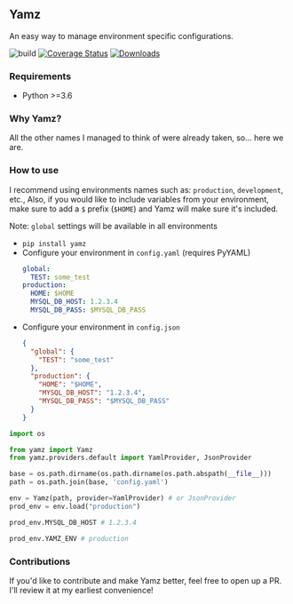 ## Yamz
An easy way to manage environment specific configurations.

![build](https://github.com/rhymiz/yamz/workflows/build/badge.svg) [![Coverage Status](https://coveralls.io/repos/github/rhymiz/yamz/badge.svg)](https://coveralls.io/github/rhymiz/yamz)
[![Downloads](https://pepy.tech/badge/yamz)](https://pepy.tech/project/yamz)

### Requirements
- Python >=3.6


### Why Yamz?
All the other names I managed to think of were already taken, so... here we are.


### How to use
I recommend using environments names such as: `production`, `development`, etc.,
Also, if you would like to include variables from your environment, make sure to add a `$` prefix (`$HOME`) and Yamz will make sure it's included.

Note: `global` settings will be available in all environments

- `pip install yamz`
- Configure your environment in `config.yaml` (requires PyYAML)
    ```yaml
    global:
      TEST: some_test
    production:
      HOME: $HOME
      MYSQL_DB_HOST: 1.2.3.4
      MYSQL_DB_PASS: $MYSQL_DB_PASS
    ```
- Configure your environment in `config.json`
    ```json
    {
      "global": {
        "TEST": "some_test"
      },
      "production": {
        "HOME": "$HOME",
        "MYSQL_DB_HOST": "1.2.3.4",
        "MYSQL_DB_PASS": "$MYSQL_DB_PASS"
      }
    } 
    ```

```python
import os

from yamz import Yamz
from yamz.providers.default import YamlProvider, JsonProvider

base = os.path.dirname(os.path.dirname(os.path.abspath(__file__)))
path = os.path.join(base, 'config.yaml')

env = Yamz(path, provider=YamlProvider) # or JsonProvider
prod_env = env.load("production")

prod_env.MYSQL_DB_HOST # 1.2.3.4

prod_env.YAMZ_ENV # production
```

### Contributions
If you'd like to contribute and make Yamz better, feel free to open up a PR.
I'll review it at my earliest convenience!
